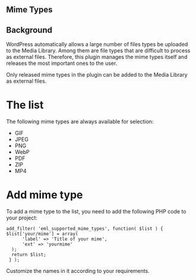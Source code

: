 ## Mime Types

## Background

WordPress automatically allows a large number of files types be uploaded to the Media Library. Among them are
file types that are difficult to process as external files. Therefore, this plugin manages the mime types itself and
releases the most important ones to the user.

Only released mime types in the plugin can be added to the Media Library as external files.

# The list

The following mime types are always available for selection:

* GIF
* JPEG
* PNG
* WebP
* PDF
* ZIP
* MP4

# Add mime type

To add a mime type to the list, you need to add the following PHP code to your project:

```
add_filter( 'eml_supported_mime_types', function( $list ) {
$list['your/mime'] = array(
      'label' => 'Title of your mime',
      'ext' => 'yourmime'
  );
  return $list;
 } );
```

Customize the names in it according to your requirements.
